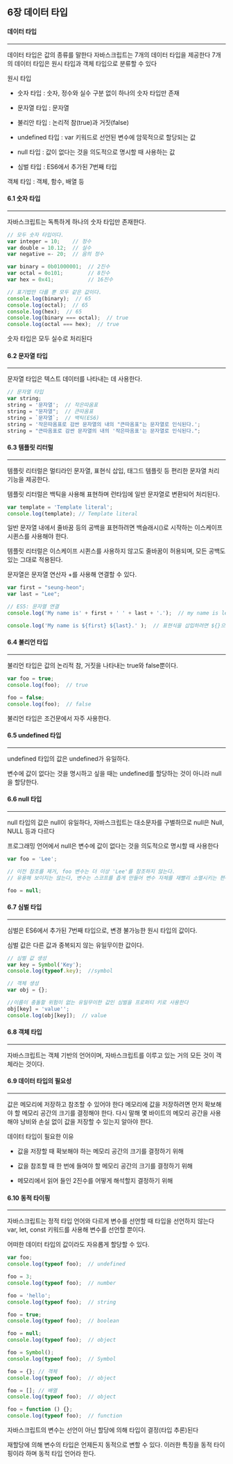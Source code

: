 ## 6장 데이터 타입

#### 데이터 타입
---

데이터 타입은 값의 종류를 말한다 자바스크립트는 7개의 데이터 타입을 제공한다 7개의 데이터 타입은 원시 타입과 객체 타입으로 분류할 수 있다

원시 타입 
* 숫자 타입 : 숫자, 정수와 실수 구분 없이 하나의 숫자 타입만 존재

* 문자열 타입 : 문자열

* 불리안 타입 : 논리적 참(true)과 거짓(false)

* undefined 타입 : var 키워드로 선언된 변수에 암묵적으로 할당되는 값

* null 타입 : 값이 없다는 것을 의도적으로 명시할 때 사용하는 값

* 심벌 타입 : ES6에서 추가된 7번째 타입

객체 타입 : 객체, 함수, 배열 등

#### 6.1 숫자 타입
---
자바스크립트는 독특하게 하나의 숫자 타입만 존재한다.
```js
// 모두 숫자 타입이다.
var integer = 10;    // 정수
var double = 10.12;  // 실수
var negative =- 20;  // 음의 정수
```

```js
var binary = 0b01000001;  // 2진수
var octal = 0o101;        // 8진수
var hex = 0x41;           // 16진수

// 표기법만 다를 뿐 모두 같은 값이다.
console.log(binary);  // 65
console.log(octal);  // 65
console.log(hex);  // 65
console.log(binary === octal);  // true
console.log(octal === hex);  // true
```

숫자 타입은 모두 실수로 처리된다

#### 6.2 문자열 타입
---
문자열 타입은 텍스트 데이터를 나타내는 데 사용한다.

```js
// 문자열 타입
var string;
string = '문자열';  // 작은따옴표
string = "문자열";  // 큰따옴표
string = `문자열`;  // 백틱(ES6)
string = '작은따옴표로 감싼 문자열의 내의 "큰따옴표"는 문자열로 인식된다.';
string = "큰따옴표로 감싼 문자열의 내의 '작은따옴표'는 문자열로 인식된다.";
```

#### 6.3 템플릿 리터럴
---
템플릿 리터럴은 멀티라인 문자열, 표현식 삽입, 태그드 템플릿 등 편리한 문자열 처리 기능을 제공한다.

템플릿 리터럴은 백틱을 사용해 표현하며 런타임에 일반 문자열로 변환되어 처리된다.

```js
var template = 'Template literal';
console.log(template); // Template literal
```

일반 문자열 내에서 줄바꿈 등의 공백을 표현하려면 백슬래시(\)로 시작하는 이스케이프 시퀸스를 사용해야 한다.

템플릿 리터럴은 이스케이프 시퀸스를 사용하지 않고도 줄바꿈이 허용되며, 모든 공백도 있는 그대로 적용된다.

문자열은 문자열 연산자 +를 사용해 연결할 수 있다.
```js
var first = "seung-heon";
var last = "Lee";

// ES5: 문자열 연결
console.log('My name is' + first + ' ' + last + '.');  // my name is lee seung-heon.

console.log('My name is ${first} ${last}.' );  // 표현식을 삽입하려면 ${}으로 표현식을 감싼다.

```

#### 6.4 불리언 타입
---
불리언 타입은 값의 논리적 참, 거짓을 나타내는 true와 false뿐이다.

```js
var foo = true;
console.log(foo);  // true

foo = false;
console.log(foo);  // false
```

불리언 타입은 조건문에서 자주 사용한다.

#### 6.5 undefined 타입
---
undefined 타입의 값은 undefined가 유일하다.

변수에 값이 없다는 것을 명시하고 싶을 때는 undefined를 할당하는 것이 아니라 null을 할당한다.

#### 6.6 null 타입
---
null 타입의 값은 null이 유일하다, 자바스크립트는 대소문자를 구별하므로 null은 Null, NULL 등과 다르다

프로그래밍 언어에서 null은 변수에 값이 없다는 것을 의도적으로 명시할 때 사용한다

```js
var foo = 'Lee';

// 이전 참조를 제거, foo 변수는 더 이상 'Lee'를 참조하지 않는다.
// 유용해 보이지는 않는다, 변수는 스코프를 좁게 만들어 변수 자체를 재빨리 소멸시키는 편이 낫다.

foo = null;
```

#### 6.7 심벌 타입
---
심벌은 ES6에서 추가된 7번째 타입으로, 변경 불가능한 원시 타입의 값이다. 

심벌 값은 다른 값과 중복되지 않는 유일무이한 값이다.

```js
// 심벌 값 생성
var key = Symbol('Key');
console.log(typeof.key);  //symbol

// 객체 생성
var obj = {};

//이름이 충돌할 위험이 없는 유일무이한 값인 심벌을 프로퍼티 키로 사용한다
obj[key] = 'value'';
console.log(obj[key]);  // value
```

#### 6.8 객체 타입
---
자바스크립트는 객체 기반의 언어이며, 자바스크립트를 이루고 있는 거의 모든 것이 객체라는 것이다.

#### 6.9 데이터 타입의 필요성
---
값은 메모리에 저장하고 참조할 수 있어야 한다 메모리에 값을 저장하려면 먼저 확보해야 할 메모리 공간의 크기를 결정해야 한다. 다시 말해 몇 바이트의 메모리 공간을 사용해야 낭비와 손실 없이 값을 저장할 수 있는지 알아야 한다.

데이터 타입이 필요한 이유

* 값을 저장할 때 확보해야 하는 메모리 공간의 크기를 결정하기 위해

* 값을 참조할 때 한 번에 들여야 할 메모리 공간의 크기를 결정하기 위해

* 메모리에서 읽어 들인 2진수를 어떻게 해석할지 결정하기 위해

#### 6.10 동적 타이핑
---
자바스크립트는 정적 타입 언어와 다르게 변수를 선언할 때 타입을 선언하지 않는다 var, let, const 키워드를 사용해 변수를 선언할 뿐이다. 

어떠한 데이터 타입의 값이라도 자유롭게 할당할 수 있다.

```js
var foo;
console.log(typeof foo);  // undefined

foo = 3;
console.log(typeof foo);  // number

foo = 'hello';
console.log(typeof foo);  // string

foo = true;
console.log(typeof foo);  // boolean

foo = null;
console.log(typeof foo);  // object

foo = Symbol();
console.log(typeof foo);  // Symbol

foo = {}; // 객체
console.log(typeof foo);  // object

foo = []; // 배열
console.log(typeof foo);  // object

foo = function () {};
console.log(typeof foo);  // function

```
자바스크립트의 변수는 선언이 아닌 할당에 의해 타입이 결정(타입 추론)된다

재할당에 의해 변수의 타입은 언제든지 동적으로 변할 수 있다. 이러한 특징을 동적 타이핑이라 하며 동적 타입 언어라 한다.